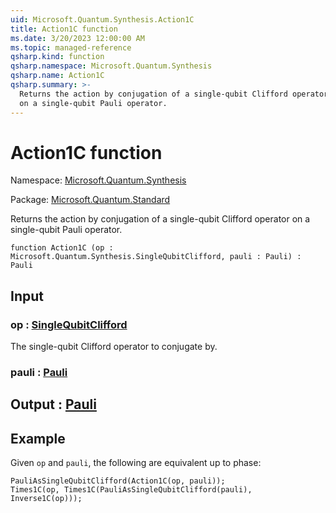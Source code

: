 ```yaml
---
uid: Microsoft.Quantum.Synthesis.Action1C
title: Action1C function
ms.date: 3/20/2023 12:00:00 AM
ms.topic: managed-reference
qsharp.kind: function
qsharp.namespace: Microsoft.Quantum.Synthesis
qsharp.name: Action1C
qsharp.summary: >-
  Returns the action by conjugation of a single-qubit Clifford operator
  on a single-qubit Pauli operator.
---
```


# Action1C function

Namespace: [Microsoft.Quantum.Synthesis](xref:Microsoft.Quantum.Synthesis)

Package: [Microsoft.Quantum.Standard](https://nuget.org/packages/Microsoft.Quantum.Standard)


Returns the action by conjugation of a single-qubit Clifford operatoron a single-qubit Pauli operator.

```qsharp
function Action1C (op : Microsoft.Quantum.Synthesis.SingleQubitClifford, pauli : Pauli) : Pauli
```


## Input

### op : [SingleQubitClifford](xref:Microsoft.Quantum.Synthesis.SingleQubitClifford)

The single-qubit Clifford operator to conjugate by.


### pauli : [Pauli](xref:microsoft.quantum.qsharp.valueliterals#pauli-literals)





## Output : [Pauli](xref:microsoft.quantum.qsharp.valueliterals#pauli-literals)



## Example

Given `op` and `pauli`, the following are equivalent up to phase:```qsharpPauliAsSingleQubitClifford(Action1C(op, pauli));Times1C(op, Times1C(PauliAsSingleQubitClifford(pauli), Inverse1C(op)));```